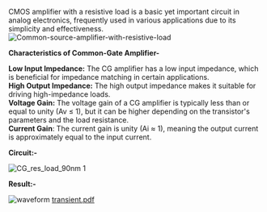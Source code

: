 CMOS amplifier with a resistive load is a basic yet important circuit in analog electronics, frequently used in various applications due to its simplicity and effectiveness.
![Common-source-amplifier-with-resistive-load](https://github.com/user-attachments/assets/795b46c0-9247-4cfe-8a02-b68d4baed145)


**Characteristics of Common-Gate Amplifier-**
<body>

 **Low Input Impedance:** The CG amplifier has a low input impedance, which is beneficial for impedance matching in certain applications.<br>
**High Output Impedance:** The high output impedance makes it suitable for driving high-impedance loads.<br>
**Voltage Gain:** The voltage gain of a CG amplifier is typically less than or equal to unity (Av ≤ 1), but it can be higher depending on the transistor's parameters and the load resistance.<br>
**Current Gain**: The current gain is unity (Ai ≈ 1), meaning the output current is approximately equal to the input current.
</body>


**Circuit:-**

![CG_res_load_90nm 1](https://github.com/user-attachments/assets/e2017ab2-02a0-4955-8575-562f75a7f577)

**Result:-**

![waveform](https://github.com/user-attachments/assets/1fd761e4-b555-449e-b621-ea8e9fabc9a8)
[transient.pdf](https://github.com/user-attachments/files/16532524/transient.pdf)
